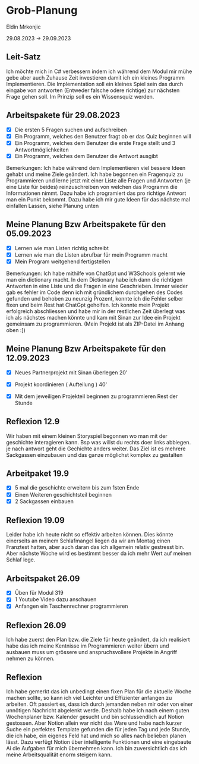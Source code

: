 # Grob-Planung

Eldin Mrkonjic

29.08.2023 -> 29.09.2023 

## Leit-Satz

Ich möchte mich in C# verbessern indem ich während dem Modul mir mühe gebe aber auch Zuhause Zeit investieren damit ich ein kleines Programm Implementieren. Die Implementation soll ein kleines Spiel sein das durch eingabe von antworten (Entweder falsche odere richtige) zur nächsten Frage gehen soll. Im Prinzip soll es ein Wissensquiz werden.

## Arbeitspakete für 29.08.2023

- [x] Die ersten 5 Fragen suchen und aufschreiben
- [x] Ein Programm, welches den Benutzer fragt ob er das Quiz beginnen will
- [x] Ein Programm, welches dem Benutzer die erste Frage stellt und 3 Antwortmöglichkeiten 
- [x] Ein Programm, welches dem Benutzer die Antwort ausgibt

Bemerkungen:
Ich habe während dem Implementieren viel bessere Ideen gehabt und meine Ziele geändert.
Ich habe begonnen ein Fragenquiz zu Programmieren und lerne jetzt mit einer Liste alle Fragen und Antworten (je eine Liste für beides) reinzuschreiben von welchen das Programm die Informationen nimmt. Dazu habe ich programiert das pro richtige Antwort man ein Punkt bekommt. Dazu habe ich mir gute Ideen für das nächste mal einfallen Lassen, siehe Planung unten

## Meine Planung Bzw Arbeitspakete für den 05.09.2023
- [x] Lernen wie man Listen richtig schreibt
- [x] Lernen wie man die Listen abrufbar für mein Programm macht
- [x] Mein Program weitgehend fertigstellen

Bemerkungen:
Ich habe mithilfe von ChatGpt und W3Schools gelernt wie man ein dictionary macht. In dem Dictionary habe ich dann die richtigen Antworten in eine Liste und die Fragen in eine Geschrieben. Immer wieder gab es fehler im Code denn ich mit gründlichem durchgehen des Codes gefunden und behoben zu neunzig Prozent, konnte ich die Fehler selber fixen und beim Rest hat ChatGpt geholfen. Ich konnte mein Projekt erfolgreich abschliessen und habe mir in der restlichen Zeit überlegt was ich als nächstes machen könnte und kam mit Sinan zur Idee ein Projekt gemeinsam zu programmieren. (Mein Projekt ist als ZIP-Datei im Anhang oben :])

## Meine Planung Bzw Arbeitspakete für den 12.09.2023
- [x] Neues Partnerprojekt mit Sinan überlegen 20'
- [x] Projekt koordinieren ( Aufteilung ) 40'
- [x]  Mit dem jeweiligen Projekteil beginnen zu programmieren Rest der Stunde


## Reflexion 12.9
Wir haben mit einem kleinen Storyspiel begonnen wo man mit der geschichte interagieren kann. Bsp was willst du rechts doer links abbiegen. je nach antwort geht die Gechichte anders weiter. Das Ziel ist es mehrere Sackgassen einzubauen und das ganze möglichst komplex zu  gestalten

## Arbeitpaket 19.9
- [x] 5 mal die geschichte erweitern bis zum 1sten Ende
- [x] Einen Weiteren geschichtsteil beginnen
- [x] 2 Sackgassen einbauen

## Reflexion 19.09
Leider habe ich heute nicht so effektiv arbeiten können. Dies könnte einerseits an meinem Schlafmangel liegen da wir am Montag einen Franztest hatten, aber auch daran das ich allgemein relativ gestresst bin. Aber nächste Woche wird es bestimmt besser da ich mehr Wert auf meinen Schlaf lege.

## Arbeitspaket 26.09
- [x] Üben für Modul 319
- [x] 1 Youtube Video dazu anschauen
- [x] Anfangen ein Taschenrechner programmieren

## Reflexion 26.09
Ich habe zuerst den Plan bzw. die Ziele für heute geändert, da ich realisiert habe das ich meine Kentnisse im Programmieren weiter übern und ausbauen muss um grössere und anspruchsvollere Projekte in Angriff nehmen zu können.

## Reflexion
Ich habe gemerkt das ich unbedingt einen fixen Plan für die aktuelle Woche machen sollte, so kann ich viel Leichter und Effizienter anfangen zu arbeiten. Oft passiert es, dass ich durch jemanden neben mir oder von einer unnötigen Nachricht abgelenkt werde. Deshalb habe ich nach einem guten Wochenplaner bzw. Kalender gesucht und bin schlussendlich auf Notion gestossen. Aber Notion allein war nicht das Ware und habe nach kurzer Suche ein perfektes Template gefunden die für jeden Tag und jede Stunde, die ich habe, ein eigenes Feld hat und mich so alles nach belieben planen lässt. Dazu verfügt Notion über intelligente Funktionen und eine eingebaute Ai die Aufgaben für mich übernehmen kann. Ich bin zuversichtlich das ich meine Arbeitsqualität enorm steigern kann.
